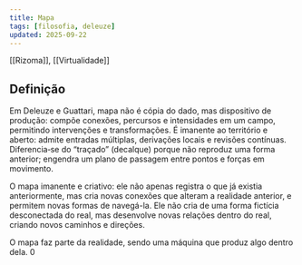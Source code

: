 ```yaml
---
title: Mapa
tags: [filosofia, deleuze]
updated: 2025-09-22
---
```

[[Rizoma]], [[Virtualidade]]
## Definição

Em Deleuze e Guattari, mapa não é cópia do dado, mas dispositivo de produção: compõe conexões, percursos e intensidades em um campo, permitindo intervenções e transformações. É imanente ao território e aberto: admite entradas múltiplas, derivações locais e revisões contínuas. Diferencia‑se do “traçado” (decalque) porque não reproduz uma forma anterior; engendra um plano de passagem entre pontos e forças em movimento.

O mapa imanente e criativo: ele não apenas registra o que já existia anteriormente, mas cria novas conexões que alteram a realidade anterior, e permitem novas formas de navegá-la. Ele não cria de uma forma fictícia desconectada do real, mas desenvolve novas relações dentro do real, criando novos caminhos e direções.

O mapa faz parte da realidade, sendo uma máquina que produz algo dentro dela. 0





